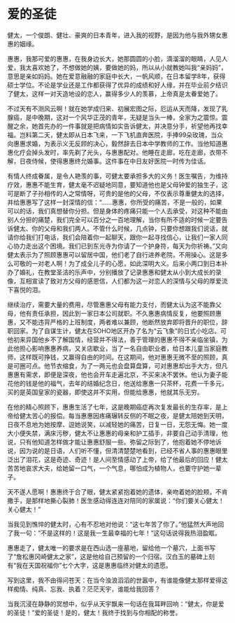 # 爱的圣徒

健太，一个俊朗、健壮、豪爽的日本青年，进入我的视野，是因为他与我外甥女惠惠的姻缘。 

惠惠，我那可爱的惠惠，在我身边长大，她那圆圆的小脸，滴溜溜的眼睛，人见人爱，我太喜欢她了，不想做她的姨，要做她的妈，所以从小就教她叫我“亲妈妈”，意思是亲如妈妈。她在爱意融融的家庭中长大，一帆风顺，在日本留学8年，获得硕士学位。不论是学业还是工作都获得了优异的成绩和好人缘，并在毕业前夕结识了健太，这样一对天造地设的恋人，赢得多少人的羡慕，上帝真是太眷爱她了。 

不过天有不测风云啊！就在她学成归来、初展宏图之际，厄运从天而降，发现了乳腺癌，是中晚期，这对一个风华正茂的青年，无疑是当头一棒，全家为之震惊。震醒之余，她首先办的一件事就是把病情如实告诉健太，并决意分手，祈望他再找幸福。岂料第二天，健太即从日本飞来，一下飞机直奔医院，手捧99朵玫瑰，当众向惠惠求婚，为表示义无反顾的决心，毅然辞去日本中学教师的工作。当他知道惠惠化疗会掉头发时，率先剃了光头，与惠惠配对。他睡在走廊，吃在走廊，衣带不解，日夜侍候，使得惠惠终允婚事。这件事在中日友好医院一时传为佳话。 

有情人终成眷属，是令人艳羡的事，可健太要承担多大的义务！医生嘱告，为维持疗效，惠惠不能生育，健太毫不迟疑地同意，要知道他也是父母钟爱的独生子，这可是断了子孙相传的人之常情呀，可贵的是他的父母，不仅表示尊重健太的选择，并给惠惠写了这样一封深情的信：“……惠惠，你所受的痛苦，不是一般的，如果可以的话，我们真想替你分担。但是身体的疼痛只能一个人去承受，对这种不能由别人分担的痛楚，我们完全可以百分之一百地理解，当你有所不适的时候一定要告诉健太、你的父母和我们两人。不管什么时候，几点钟，只要你想跟我们说话，就请你给我们打电话，我们会陪着你一起聊天，跟你一起寻找信心，让我们一家人同心协力走出这个困境。我们已到东光寺为你请了一个护身符，每天为你祈祷。”又向健太表示为了照顾惠惠可以留居中国，他们老了自行进养老院，不用操心。这是多么可敬的一对老人啊！为了成全儿子的心愿，如此深明大义。后来小两口到日本补办了婚礼，在教堂圣洁的乐声中，分别播放了记录惠惠和健太从小到大成长的录像，互相宣读了致对方父母的感恩信，人们都为这一对恋人的深情与父母的厚爱流下喜悦的泪。 

继续治疗，需要大量的费用，尽管惠惠父母有能力支付，而健太认为这不能靠父母，他有责任承担，因此到一家日本公司就职。不久惠惠病情反复，他要照顾惠惠，又不能违背严格的上班制度，两者难以兼顾，他断然放弃即将晋升的职位，辞职回家。为了自谋生计，健太在SOHO地区开办了名为“云飞象”的日式小吃店。可他初来异国他乡不了解国情，经营并不得法，善于管理的惠惠不得不亲临坐镇，为此他担心影响惠惠养病，又关店歇业，当了一名自由职业者，给日本儿童当家庭教师，这样既可挣钱，又赢得自由的时间。在这期间，他对惠惠无微不至的照顾，真是可圈可点。他节衣缩食，为了一两元也会盘算盘算，可对惠惠却出手大方，但凡惠惠有需求，即便是深夜，他也会开车走遍北京，不买来决不罢休。他认为妻子能花他的钱是他的福气，去年的结婚纪念日，他送给惠惠一只茶杯，花费一千多元，买的是英国皇家的瓷器，即使这并不实用，但能给惠惠，他就其乐无穷。 

在他的精心照顾下，惠惠生活了七年，这是晚期癌症再次复发最长的生存率，是上帝给健太苦心的报偿。每当惠惠因疼痛辗转反侧的不眠之夜，是健太陪她到天明，日夜不息地为她按摩、逗她说笑，以减轻她的痛苦，日复一日，无怨无悔。她一度大小便失禁，满床污秽，健太不让惠惠的母亲和护工插手，非要自己动手清理，他说，只有他知道怎样做才能让惠惠舒服一些。弥留之际到了，他抱着她不停地诉说，因为说的是日语，人们听不懂，但清清楚楚地看到，已经不省人事的惠惠眼里泛出了泪花，这是奇迹、奇迹！是人间至情感动了上帝，给了他最后的回应！健太苦苦地哀求大夫，给她留一口气，一个气息，哪怕成为植物人，也要守护她一辈子。 

天不遂人愿啊！惠惠终于合了眼，健太紧紧抱着她的遗体，亲吻着她的脸颊，不肯撒手，是那样地撕心裂肺！医生感动得连连对陪同的家属说：“你们要关心健太！关心健太！” 

当我见到憔悴的健太时，心有不忍地对他说：“这七年苦了你了。”他猛然大声地回了我一句：“不是这样的！这是我一生最幸福的七年！”这句话说得我热泪盈眶。 

惠惠走了，健太唯一的要求是在西山选一座墓地，留给他一个墓穴，上面书写了“詹松惠冈崎健太之家”，这是他给自己预留的一个归宿。汉白玉的墓碑上刻有“我在天国祝福你”七个大字，这是惠惠临终对健太的遗愿。 

写到这里，我不由得问苍天：在当今浊浪滔滔的世嚣中，有谁能像健太那样爱得这样痴情、纯真、忘我、执着？茫茫天宇，谁能给我回答？ 

当我沉浸在静静的冥想中，似乎从天宇飘来一句话在我耳畔回响：“健太，你是爱的圣徒！”爱的圣徒！是的，健太！我终于找到与你相配的称誉。